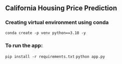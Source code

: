 ## California Housing Price Prediction

### Creating virtual environment using conda
```conda create -p venv python==3.10 -y```

### To run the app:
```pip install -r requirements.txt```
```python app.py```